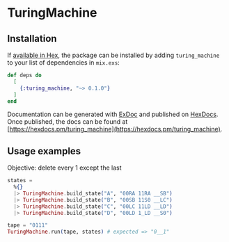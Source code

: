 # TuringMachine

## Installation

If [available in Hex](https://hex.pm/docs/publish), the package can be installed
by adding `turing_machine` to your list of dependencies in `mix.exs`:

```elixir
def deps do
  [
    {:turing_machine, "~> 0.1.0"}
  ]
end
```

Documentation can be generated with [ExDoc](https://github.com/elixir-lang/ex_doc)
and published on [HexDocs](https://hexdocs.pm). Once published, the docs can
be found at [https://hexdocs.pm/turing_machine](https://hexdocs.pm/turing_machine).

## Usage examples
Objective: delete every 1 except the last

```elixir
states =           
  %{}                                                 
  |> TuringMachine.build_state("A", "00RA 11RA __SB") 
  |> TuringMachine.build_state("B", "00SB 11S0 __LC") 
  |> TuringMachine.build_state("C", "00LC 11LD __LD") 
  |> TuringMachine.build_state("D", "00LD 1_LD __S0")                                               

tape = "0111"
TuringMachine.run(tape, states) # expected => "0__1"
```
